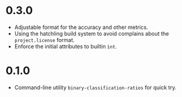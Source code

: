 # 0.3.0

  - Adjustable format for the accuracy and other metrics.
  - Using the hatchling build system to avoid complains about the `project.license` format.
  - Enforce the initial attributes to builtin `ìnt`.  

# 0.1.0

  - Command-line utility `binary-classification-ratios` for quick try.
